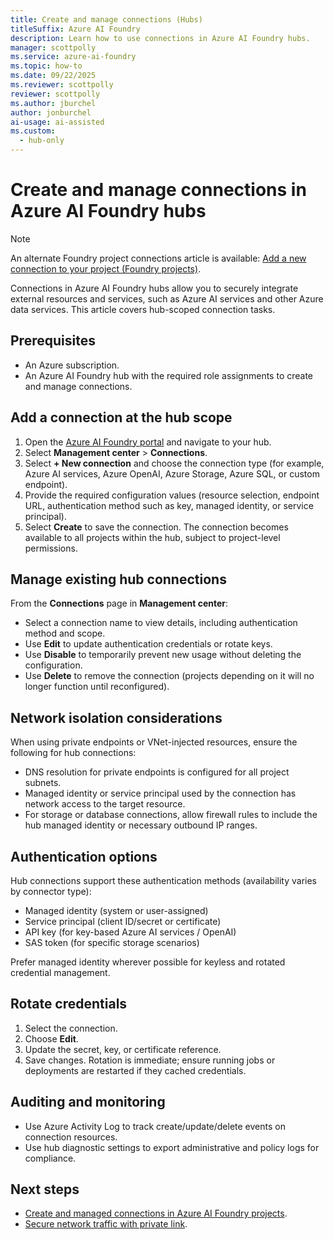 ```yaml
---
title: Create and manage connections (Hubs)
titleSuffix: Azure AI Foundry
description: Learn how to use connections in Azure AI Foundry hubs.
manager: scottpolly
ms.service: azure-ai-foundry
ms.topic: how-to
ms.date: 09/22/2025
ms.reviewer: scottpolly
reviewer: scottpolly
ms.author: jburchel
author: jonburchel
ai-usage: ai-assisted
ms.custom:
  - hub-only
---
```


# Create and manage connections in Azure AI Foundry hubs

> [!NOTE]
> An alternate Foundry project connections article is available: [Add a new connection to your project (Foundry projects)](connections-add.md).

Connections in Azure AI Foundry hubs allow you to securely integrate external resources and services, such as Azure AI services and other Azure data services. This article covers hub-scoped connection tasks.

## Prerequisites

- An Azure subscription.
- An Azure AI Foundry hub with the required role assignments to create and manage connections.

## Add a connection at the hub scope

1. Open the [Azure AI Foundry portal](https://ai.azure.com/?cid=learnDocs) and navigate to your hub.
1. Select **Management center** > **Connections**.
1. Select **+ New connection** and choose the connection type (for example, Azure AI services, Azure OpenAI, Azure Storage, Azure SQL, or custom endpoint).
1. Provide the required configuration values (resource selection, endpoint URL, authentication method such as key, managed identity, or service principal).
1. Select **Create** to save the connection. The connection becomes available to all projects within the hub, subject to project-level permissions.

## Manage existing hub connections

From the **Connections** page in **Management center**:

- Select a connection name to view details, including authentication method and scope.
- Use **Edit** to update authentication credentials or rotate keys.
- Use **Disable** to temporarily prevent new usage without deleting the configuration.
- Use **Delete** to remove the connection (projects depending on it will no longer function until reconfigured).

## Network isolation considerations

When using private endpoints or VNet-injected resources, ensure the following for hub connections:

- DNS resolution for private endpoints is configured for all project subnets.
- Managed identity or service principal used by the connection has network access to the target resource.
- For storage or database connections, allow firewall rules to include the hub managed identity or necessary outbound IP ranges.

## Authentication options

Hub connections support these authentication methods (availability varies by connector type):

- Managed identity (system or user-assigned)
- Service principal (client ID/secret or certificate)
- API key (for key-based Azure AI services / OpenAI)
- SAS token (for specific storage scenarios)

Prefer managed identity wherever possible for keyless and rotated credential management.

## Rotate credentials

1. Select the connection.
2. Choose **Edit**.
3. Update the secret, key, or certificate reference.
4. Save changes. Rotation is immediate; ensure running jobs or deployments are restarted if they cached credentials.

## Auditing and monitoring

- Use Azure Activity Log to track create/update/delete events on connection resources.
- Use hub diagnostic settings to export administrative and policy logs for compliance.

## Next steps

- [Create and managed connections in Azure AI Foundry projects](./connections-add.md).
- [Secure network traffic with private link](./hub-configure-private-link.md).
